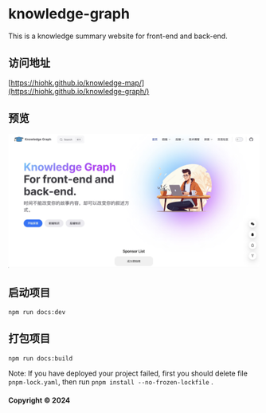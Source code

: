 # knowledge-graph

This is a knowledge summary website for front-end and back-end.

## 访问地址

[https://hiohk.github.io/knowledge-map/](https://hiohk.github.io/knowledge-graph/)

## 预览

![image](./public/preview.jpg)

## 启动项目

```
npm run docs:dev
```

## 打包项目

```
npm run docs:build
```

Note: If you have deployed your project failed, first you should delete file `pnpm-lock.yaml`, then run `pnpm install --no-frozen-lockfile` .

#### Copyright © 2024
